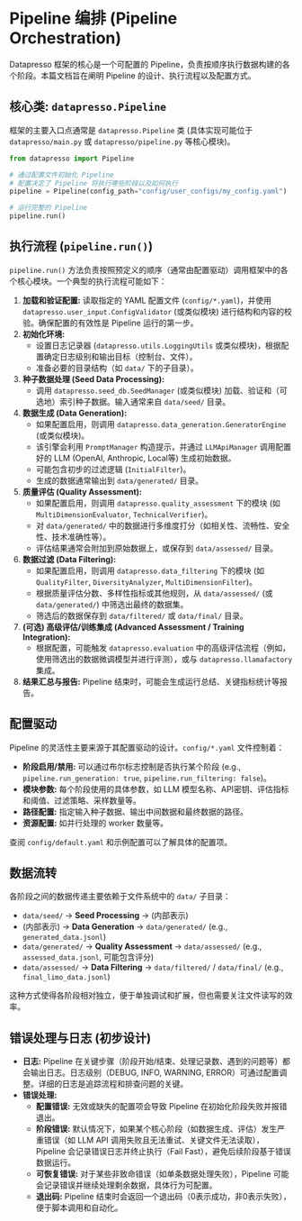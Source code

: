 # Pipeline 编排 (Pipeline Orchestration)

Datapresso 框架的核心是一个可配置的 Pipeline，负责按顺序执行数据构建的各个阶段。本篇文档旨在阐明 Pipeline 的设计、执行流程以及配置方式。

## 核心类: `datapresso.Pipeline`

框架的主要入口点通常是 `datapresso.Pipeline` 类 (具体实现可能位于 `datapresso/main.py` 或 `datapresso/pipeline.py` 等核心模块)。

```python
from datapresso import Pipeline

# 通过配置文件初始化 Pipeline
# 配置决定了 Pipeline 将执行哪些阶段以及如何执行
pipeline = Pipeline(config_path="config/user_configs/my_config.yaml")

# 运行完整的 Pipeline
pipeline.run()
```

## 执行流程 (`pipeline.run()`)

`pipeline.run()` 方法负责按照预定义的顺序（通常由配置驱动）调用框架中的各个核心模块。一个典型的执行流程可能如下：

1.  **加载和验证配置:** 读取指定的 YAML 配置文件 (`config/*.yaml`)，并使用 `datapresso.user_input.ConfigValidator` (或类似模块) 进行结构和内容的校验。确保配置的有效性是 Pipeline 运行的第一步。
2.  **初始化环境:**
    *   设置日志记录器 (`datapresso.utils.LoggingUtils` 或类似模块)，根据配置确定日志级别和输出目标（控制台、文件）。
    *   准备必要的目录结构（如 `data/` 下的子目录）。
3.  **种子数据处理 (Seed Data Processing):**
    *   调用 `datapresso.seed_db.SeedManager` (或类似模块) 加载、验证和（可选地）索引种子数据。输入通常来自 `data/seed/` 目录。
4.  **数据生成 (Data Generation):**
    *   如果配置启用，则调用 `datapresso.data_generation.GeneratorEngine` (或类似模块)。
    *   该引擎会利用 `PromptManager` 构造提示，并通过 `LLMApiManager` 调用配置好的 LLM (OpenAI, Anthropic, Local等) 生成初始数据。
    *   可能包含初步的过滤逻辑 (`InitialFilter`)。
    *   生成的数据通常输出到 `data/generated/` 目录。
5.  **质量评估 (Quality Assessment):**
    *   如果配置启用，则调用 `datapresso.quality_assessment` 下的模块 (如 `MultiDimensionEvaluator`, `TechnicalVerifier`)。
    *   对 `data/generated/` 中的数据进行多维度打分（如相关性、流畅性、安全性、技术准确性等）。
    *   评估结果通常会附加到原始数据上，或保存到 `data/assessed/` 目录。
6.  **数据过滤 (Data Filtering):**
    *   如果配置启用，则调用 `datapresso.data_filtering` 下的模块 (如 `QualityFilter`, `DiversityAnalyzer`, `MultiDimensionFilter`)。
    *   根据质量评估分数、多样性指标或其他规则，从 `data/assessed/` (或 `data/generated/`) 中筛选出最终的数据集。
    *   筛选后的数据保存到 `data/filtered/` 或 `data/final/` 目录。
7.  **(可选) 高级评估/训练集成 (Advanced Assessment / Training Integration):**
    *   根据配置，可能触发 `datapresso.evaluation` 中的高级评估流程（例如，使用筛选出的数据微调模型并进行评测），或与 `datapresso.llamafactory` 集成。
8.  **结果汇总与报告:** Pipeline 结束时，可能会生成运行总结、关键指标统计等报告。

## 配置驱动

Pipeline 的灵活性主要来源于其配置驱动的设计。`config/*.yaml` 文件控制着：

*   **阶段启用/禁用:** 可以通过布尔标志控制是否执行某个阶段 (e.g., `pipeline.run_generation: true`, `pipeline.run_filtering: false`)。
*   **模块参数:** 每个阶段使用的具体参数，如 LLM 模型名称、API密钥、评估指标和阈值、过滤策略、采样数量等。
*   **路径配置:** 指定输入种子数据、输出中间数据和最终数据的路径。
*   **资源配置:** 如并行处理的 worker 数量等。

查阅 `config/default.yaml` 和示例配置可以了解具体的配置项。

## 数据流转

各阶段之间的数据传递主要依赖于文件系统中的 `data/` 子目录：

*   `data/seed/` -> **Seed Processing** -> (内部表示)
*   (内部表示) -> **Data Generation** -> `data/generated/` (e.g., `generated_data.jsonl`)
*   `data/generated/` -> **Quality Assessment** -> `data/assessed/` (e.g., `assessed_data.jsonl`, 可能包含评分)
*   `data/assessed/` -> **Data Filtering** -> `data/filtered/` / `data/final/` (e.g., `final_limo_data.jsonl`)

这种方式使得各阶段相对独立，便于单独调试和扩展，但也需要关注文件读写的效率。

## 错误处理与日志 (初步设计)

*   **日志:** Pipeline 在关键步骤（阶段开始/结束、处理记录数、遇到的问题等）都会输出日志。日志级别（DEBUG, INFO, WARNING, ERROR）可通过配置调整。详细的日志是追踪流程和排查问题的关键。
*   **错误处理:**
    *   **配置错误:** 无效或缺失的配置项会导致 Pipeline 在初始化阶段失败并报错退出。
    *   **阶段错误:** 默认情况下，如果某个核心阶段（如数据生成、评估）发生严重错误（如 LLM API 调用失败且无法重试、关键文件无法读取），Pipeline 会记录错误日志并终止执行（Fail Fast），避免后续阶段基于错误数据运行。
    *   **可恢复错误:** 对于某些非致命错误（如单条数据处理失败），Pipeline 可能会记录错误并继续处理剩余数据，具体行为可配置。
    *   **退出码:** Pipeline 结束时会返回一个退出码（0表示成功，非0表示失败），便于脚本调用和自动化。
